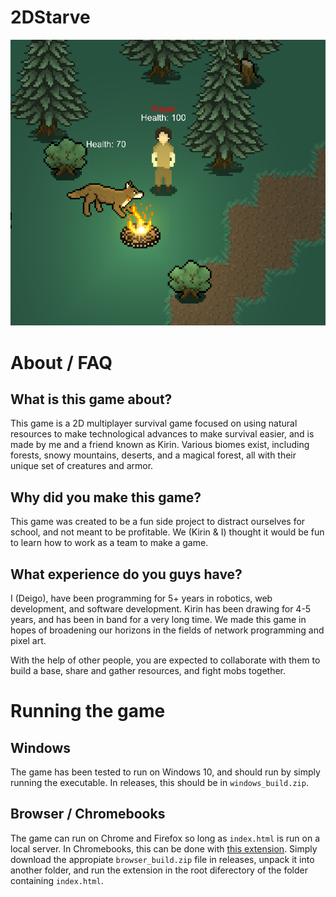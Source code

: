 # 2DStarve
![Image Capture of the Game](InfoImg.PNG)

# About / FAQ
## What is this game about?
This game is a 2D multiplayer survival game focused on using natural resources to make technological advances to make survival easier, and is made by me and a friend known as Kirin. Various biomes exist, including forests, snowy mountains, deserts, and a magical forest, all with their unique set of creatures and armor.
## Why did you make this game?
This game was created to be a fun side project to distract ourselves for school, and not meant to be profitable. We (Kirin & I) thought it would be fun to learn how to work as a team to make a game.
## What experience do you guys have?
I (Deigo), have been programming for 5+ years in robotics, web development, and software development. Kirin has been drawing for 4-5 years, and has been in band for a very long time. We made this game in hopes of broadening our horizons in the fields of network programming and pixel art.

With the help of other people, you are expected to collaborate with them to build a base, share and gather resources, and fight mobs together.

# Running the game
## Windows
The game has been tested to run on Windows 10, and should run by simply running the executable. In releases, this should be in `windows_build.zip`.
## Browser / Chromebooks
The game can run on Chrome and Firefox so long as `index.html` is run on a local server. In Chromebooks, this can be done with [this extension](https://chrome.google.com/webstore/detail/web-server-for-chrome/ofhbbkphhbklhfoeikjpcbhemlocgigb?hl=en). Simply download the appropiate `browser_build.zip` file in releases, unpack it into another folder, and run the extension in the root diferectory of the folder containing `index.html`.
